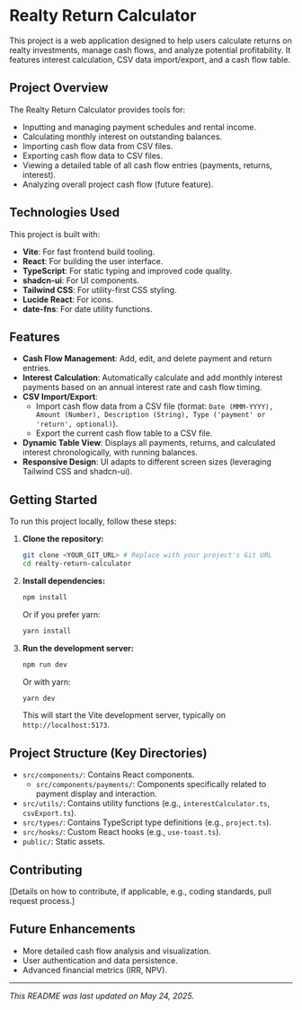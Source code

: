 # Realty Return Calculator

This project is a web application designed to help users calculate returns on realty investments, manage cash flows, and analyze potential profitability. It features interest calculation, CSV data import/export, and a cash flow table.

## Project Overview

The Realty Return Calculator provides tools for:
- Inputting and managing payment schedules and rental income.
- Calculating monthly interest on outstanding balances.
- Importing cash flow data from CSV files.
- Exporting cash flow data to CSV files.
- Viewing a detailed table of all cash flow entries (payments, returns, interest).
- Analyzing overall project cash flow (future feature).

## Technologies Used

This project is built with:

- **Vite**: For fast frontend build tooling.
- **React**: For building the user interface.
- **TypeScript**: For static typing and improved code quality.
- **shadcn-ui**: For UI components.
- **Tailwind CSS**: For utility-first CSS styling.
- **Lucide React**: For icons.
- **date-fns**: For date utility functions.

## Features

- **Cash Flow Management**: Add, edit, and delete payment and return entries.
- **Interest Calculation**: Automatically calculate and add monthly interest payments based on an annual interest rate and cash flow timing.
- **CSV Import/Export**: 
    - Import cash flow data from a CSV file (format: `Date (MMM-YYYY), Amount (Number), Description (String), Type ('payment' or 'return', optional)`).
    - Export the current cash flow table to a CSV file.
- **Dynamic Table View**: Displays all payments, returns, and calculated interest chronologically, with running balances.
- **Responsive Design**: UI adapts to different screen sizes (leveraging Tailwind CSS and shadcn-ui).

## Getting Started

To run this project locally, follow these steps:

1.  **Clone the repository:**
    ```sh
    git clone <YOUR_GIT_URL> # Replace with your project's Git URL
    cd realty-return-calculator
    ```

2.  **Install dependencies:**
    ```sh
    npm install
    ```
    Or if you prefer yarn:
    ```sh
    yarn install
    ```

3.  **Run the development server:**
    ```sh
    npm run dev
    ```
    Or with yarn:
    ```sh
    yarn dev
    ```
    This will start the Vite development server, typically on `http://localhost:5173`.

## Project Structure (Key Directories)

-   `src/components/`: Contains React components.
    -   `src/components/payments/`: Components specifically related to payment display and interaction.
-   `src/utils/`: Contains utility functions (e.g., `interestCalculator.ts`, `csvExport.ts`).
-   `src/types/`: Contains TypeScript type definitions (e.g., `project.ts`).
-   `src/hooks/`: Custom React hooks (e.g., `use-toast.ts`).
-   `public/`: Static assets.

## Contributing

[Details on how to contribute, if applicable, e.g., coding standards, pull request process.]

## Future Enhancements

- More detailed cash flow analysis and visualization.
- User authentication and data persistence.
- Advanced financial metrics (IRR, NPV).

---

*This README was last updated on May 24, 2025.*
